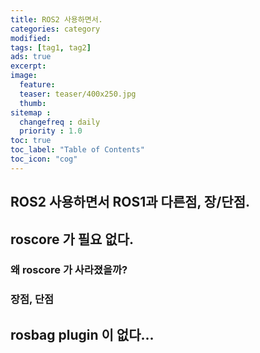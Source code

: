 ```yaml
---
title: ROS2 사용하면서.
categories: category
modified: 
tags: [tag1, tag2]
ads: true
excerpt:
image:
  feature:
  teaser: teaser/400x250.jpg
  thumb:
sitemap :
  changefreq : daily
  priority : 1.0
toc: true
toc_label: "Table of Contents"
toc_icon: "cog" 
---
```


## ROS2 사용하면서 ROS1과 다른점, 장/단점.

## roscore 가 필요 없다.

### 왜 roscore 가 사라졌을까?

### 장점, 단점

## rosbag plugin 이 없다...